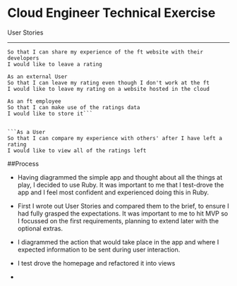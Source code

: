 # Cloud Engineer Technical Exercise

User Stories
_____________

```As a User
So that I can share my experience of the ft website with their developers
I would like to leave a rating

As an external User
So that I can leave my rating even though I don't work at the ft
I would like to leave my rating on a website hosted in the cloud

As an ft employee
So that I can make use of the ratings data
I would like to store it```


```As a User
So that I can compare my experience with others' after I have left a rating
I would like to view all of the ratings left
```

##Process

* Having diagrammed the simple app and thought about all the things at play, I decided to use Ruby.  It was important to me that I test-drove the app and I feel most confident and experienced doing this in Ruby.

* First I wrote out User Stories and compared them to the brief, to ensure I had fully grasped the expectations.  It was important to me to hit MVP so I focussed on the first requirements, planning to extend later with the optional extras.

* I diagrammed the action that would take place in the app and where I expected information to be sent during user interaction.

* I test drove the homepage and refactored it into views

* 
